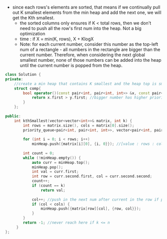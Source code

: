 - since each rows's elements are sorted, that means if we continually pull out K smallest elements from the min heap and add the next one, we will get the Kth smallest.
    - the sorted columns only ensures if K < total rows, then we don't need to push all the row's first num into the heap. Not a big optimization
    - time : if X = min(K, rows), X + KlogX
    - Note: for each current number, consider this number as the top-left num of a rectangle - all numbers in the rectangle are bigger than the current number. Therefore, when considering the next global smallest number, none of those numbers can be added into the heap until the current number is popped from the heap.
    
```cpp
class Solution {
private:
    //create a min heap that contains K smallest and the heap top is smallest
    struct comp{
        bool operator()(const pair<int, pair<int, int>> &x, const pair<int, pair<int, int>>&y) {
            return x.first > y.first; //bigger number has higher priority 
        }
    };
    
public:
    int kthSmallest(vector<vector<int>>& matrix, int k) {
        int rows = matrix.size(), cols = matrix[0].size();
        priority_queue<pair<int, pair<int, int>>, vector<pair<int, pair<int, int>>>, comp> minHeap;
        
        for (int i = 0; i < rows; i++) 
            minHeap.push({matrix[i][0], {i, 0}}); //[value : rows : col]
        
        int count = 0;
        while (!minHeap.empty()) {
            auto curr = minHeap.top();
            minHeap.pop();
            int val = curr.first;
            int row = curr.second.first, col = curr.second.second;
            count++;
            if (count == k)
                return val;
            
            col++; //push in the next num after current in the row if possible
            if (col < cols) {
                minHeap.push({matrix[row][col], {row, col}});
            }
        }
        return -1; //never reach here if k <= n
     }
};
```
